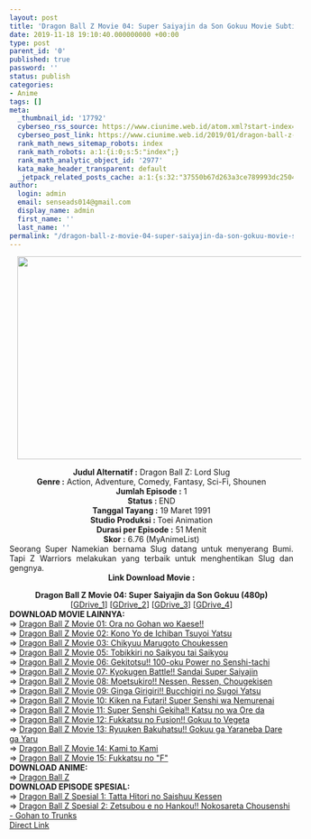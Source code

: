 ```yaml
---
layout: post
title: 'Dragon Ball Z Movie 04: Super Saiyajin da Son Gokuu Movie Subtitle Indonesia'
date: 2019-11-18 19:10:40.000000000 +00:00
type: post
parent_id: '0'
published: true
password: ''
status: publish
categories:
- Anime
tags: []
meta:
  _thumbnail_id: '17792'
  cyberseo_rss_source: https://www.ciunime.web.id/atom.xml?start-index=3001&max-results=150
  cyberseo_post_link: https://www.ciunime.web.id/2019/01/dragon-ball-z-movie-04-super-saiyajin.html
  rank_math_news_sitemap_robots: index
  rank_math_robots: a:1:{i:0;s:5:"index";}
  rank_math_analytic_object_id: '2977'
  kata_make_header_transparent: default
  _jetpack_related_posts_cache: a:1:{s:32:"37550b67d263a3ce789993dc25046c5f";a:2:{s:7:"expires";i:1649139144;s:7:"payload";a:0:{}}}
author:
  login: admin
  email: senseads014@gmail.com
  display_name: admin
  first_name: ''
  last_name: ''
permalink: "/dragon-ball-z-movie-04-super-saiyajin-da-son-gokuu-movie-subtitle-indonesia/"
---
```

<div class="separator" style="clear: both; text-align: center;"><a href="https://1.bp.blogspot.com/-10cuUkqucqY/XEl1p3TeRWI/AAAAAAAAIOE/fxBp9m-PF7oRzR0YGReldEcaZI3pKW12QCPcBGAYYCw/s1600/Dragon%2BBall%2BZ%2BMovie%2B04%2B-%2BSuper%2BSaiyajin%2Bda%2BSon%2BGokuu.jpg" imageanchor="1" style="margin-left: 1em; margin-right: 1em;"><img border="0" data-original-height="720" data-original-width="1280" height="360" src="{{ site.baseurl }}/assets/2019/11/Dragon%2BBall%2BZ%2BMovie%2B04%2B-%2BSuper%2BSaiyajin%2Bda%2BSon%2BGokuu.jpg" width="640" /></a></div>
<p>
<div style="text-align: center;"><b>Judul</b><b><b> Alternatif</b> :</b> Dragon Ball Z: Lord Slug</div>
<div style="text-align: center;"><b><b>Genre :</b></b> Action, Adventure, Comedy, Fantasy, Sci-Fi, Shounen</div>
<div style="text-align: center;"><b>Jumlah Episode :</b> 1<br /><b>Status :&nbsp;</b>END<br /><b>Tanggal Tayang :</b> 19 Maret 1991<br /><b>Studio Produksi : </b>Toei Animation<br /><b>Durasi per Episode :</b> 51 Menit</div>
<div style="text-align: center;"><b>Skor :</b> 6.76 (MyAnimeList)</div>
<div style="text-align: center;"></div>
<div style="text-align: justify;">Seorang Super Namekian bernama Slug datang untuk menyerang Bumi. Tapi Z Warriors melakukan yang terbaik untuk menghentikan Slug dan gengnya.</div>
<div style="text-align: justify;"></div>
<div style="text-align: justify;"></div>
<div style="text-align: center;"><b>Link Download Movie :</b></div>
<p>
<div style="text-align: center;"><b>Dragon Ball Z Movie 04: Super Saiyajin da Son Gokuu (480p)</b><br />[<a href="https://drive.google.com/uc?id=1GLcqxm3N_xIrtuWJyHptxx6M2wrxKHcF" target="_blank" rel="noopener">GDrive_1</a>] [<a href="https://drive.google.com/uc?id=1t8JGuVdWoD8_45XCLIeLP_moXcfpGGns" target="_blank" rel="noopener">GDrive_2</a>] [<a href="https://drive.google.com/uc?id=1NRv-yPnrpakZZmOF17zS3SCa7xFOPCQ2" target="_blank" rel="noopener">GDrive_3</a>]&nbsp;[<a href="https://drive.google.com/uc?export=download&amp;id=0B79eFtsph9oAM1lxSFpMRXNaQWs" target="_blank" rel="noopener">GDrive_4</a>]
<div style="text-align: left;">
<div style="text-align: left;"></div>
<div style="text-align: left;"><b>DOWNLOAD MOVIE LAINNYA:</b></div>
<div style="text-align: left;"></div>
<div style="text-align: left;">
<div style="text-align: left;">=&gt;&nbsp;<a href="https://www.ciunime.web.id/2019/01/dragon-ball-z-movie-01-ora-no-gohan-wo.html" target="_blank" rel="noopener">Dragon Ball Z Movie 01: Ora no Gohan wo Kaese!!</a></div>
<div style="text-align: left;">=&gt;&nbsp;<a href="https://www.ciunime.web.id/2019/01/dragon-ball-z-movie-02-kono-yo-de.html" target="_blank" rel="noopener">Dragon Ball Z Movie 02: Kono Yo de Ichiban Tsuyoi Yatsu</a></div>
<div style="text-align: left;">=&gt;&nbsp;<a href="https://www.ciunime.web.id/2019/01/dragon-ball-z-movie-03-chikyuu-marugoto.html" target="_blank" rel="noopener">Dragon Ball Z Movie 03: Chikyuu Marugoto Choukessen</a></div>
<div style="text-align: left;">=&gt;&nbsp;<a href="https://www.ciunime.web.id/2019/01/dragon-ball-z-movie-05-tobikkiri-no.html" target="_blank" rel="noopener">Dragon Ball Z Movie 05: Tobikkiri no Saikyou tai Saikyou</a></div>
<div style="text-align: left;">=&gt;&nbsp;<a href="https://www.ciunime.web.id/2019/01/dragon-ball-z-movie-06-gekitotsu-100.html" target="_blank" rel="noopener">Dragon Ball Z Movie 06: Gekitotsu!! 100-oku Power no Senshi-tachi</a></div>
<div style="text-align: left;">=&gt;&nbsp;<a href="https://www.ciunime.web.id/2019/01/dragon-ball-z-movie-07-kyokugen-battle.html" target="_blank" rel="noopener">Dragon Ball Z Movie 07: Kyokugen Battle!! Sandai Super Saiyajin</a></div>
<div style="text-align: left;">=&gt;&nbsp;<a href="https://www.ciunime.web.id/2019/01/dragon-ball-z-movie-08-moetsukiro.html" target="_blank" rel="noopener">Dragon Ball Z Movie 08: Moetsukiro!! Nessen, Ressen, Chougekisen</a></div>
<div style="text-align: left;">=&gt;&nbsp;<a href="https://www.ciunime.web.id/2019/01/dragon-ball-z-movie-09-ginga-girigiri.html" target="_blank" rel="noopener">Dragon Ball Z Movie 09: Ginga Girigiri!! Bucchigiri no Sugoi Yatsu</a></div>
<div style="text-align: left;">=&gt;&nbsp;<a href="https://www.ciunime.web.id/2019/01/dragon-ball-z-movie-10-kiken-na-futari.html" target="_blank" rel="noopener">Dragon Ball Z Movie 10: Kiken na Futari! Super Senshi wa Nemurenai</a></div>
<div style="text-align: left;">=&gt;&nbsp;<a href="https://www.ciunime.web.id/2019/01/dragon-ball-z-movie-11-super-senshi.html" target="_blank" rel="noopener">Dragon Ball Z Movie 11: Super Senshi Gekiha!! Katsu no wa Ore da</a></div>
<div style="text-align: left;">=&gt;&nbsp;<a href="https://www.ciunime.web.id/2019/01/dragon-ball-z-movie-12-fukkatsu-no.html" target="_blank" rel="noopener">Dragon Ball Z Movie 12: Fukkatsu no Fusion!! Gokuu to Vegeta</a></div>
<div style="text-align: left;">=&gt;&nbsp;<a href="https://www.ciunime.web.id/2019/01/dragon-ball-z-movie-13-ryuuken.html" target="_blank" rel="noopener">Dragon Ball Z Movie 13: Ryuuken Bakuhatsu!! Gokuu ga Yaraneba Dare ga Yaru</a></div>
<div style="text-align: left;">=&gt;&nbsp;<a href="https://www.ciunime.web.id/2019/01/dragon-ball-z-movie-14-kami-to-kami.html" target="_blank" rel="noopener">Dragon Ball Z Movie 14: Kami to Kami</a></div>
<div style="text-align: left;">=&gt;&nbsp;<a href="https://www.ciunime.web.id/2019/01/dragon-ball-z-movie-15-fukkatsu-no-f.html" target="_blank" rel="noopener">Dragon Ball Z Movie 15: Fukkatsu no "F"</a></div>
</div>
<div style="text-align: left;"></div>
<div style="text-align: left;">
<div style="text-align: left;"><b>DOWNLOAD ANIME:</b></div>
<div style="text-align: left;"></div>
<div style="text-align: left;">=&gt;&nbsp;<a href="https://www.ciunime.web.id/2019/04/dragon-ball-z-episode-001-291-end-batch.html" target="_blank" rel="noopener">Dragon Ball Z</a></div>
<div style="text-align: left;"></div>
<div style="text-align: left;"></div>
<div style="text-align: left;"><b>DOWNLOAD EPISODE SPESIAL:</b></div>
<div style="text-align: left;"></div>
<div style="text-align: left;">
<div style="text-align: left;">=&gt;&nbsp;<a href="https://www.ciunime.web.id/2019/08/dragon-ball-z-spesial-1-tatta-hitori-no.html" target="_blank" rel="noopener">Dragon Ball Z Spesial 1: Tatta Hitori no Saishuu Kessen</a></div>
<div style="text-align: left;">=&gt;&nbsp;<a href="https://www.ciunime.web.id/2019/08/dragon-ball-z-spesial-2-zetsubou-e-no.html" target="_blank" rel="noopener">Dragon Ball Z Spesial 2: Zetsubou e no Hankou!! Nokosareta Chousenshi - Gohan to Trunks</a></div>
</div>
<div style="text-align: left;"></div>
<div style="text-align: left;">
<div style="text-align: left;"></div>
</div>
</div>
</div>
</div>
<link rel="stylesheet" href="https://cdnjs.cloudflare.com/ajax/libs/font-awesome/4.7.0/css/font-awesome.min.css" />
<div class="divbtn"> <a href="https://handymansurrender.com/fihup8buzv?key=94550f7ce39444073321dde3b8782f97" class="btn"><i class="fa fa-download"></i> Direct Link</a> </div>
